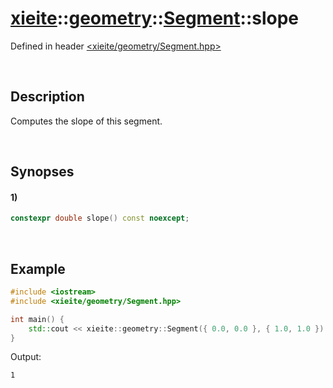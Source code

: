 # [xieite](../../../xieite.md)\:\:[geometry](../../../geometry.md)\:\:[Segment](../../Segment.md)\:\:slope
Defined in header [<xieite/geometry/Segment.hpp>](../../../../include/xieite/geometry/Segment.hpp)

&nbsp;

## Description
Computes the slope of this segment.

&nbsp;

## Synopses
#### 1)
```cpp
constexpr double slope() const noexcept;
```

&nbsp;

## Example
```cpp
#include <iostream>
#include <xieite/geometry/Segment.hpp>

int main() {
    std::cout << xieite::geometry::Segment({ 0.0, 0.0 }, { 1.0, 1.0 }).slope() << '\n';
}
```
Output:
```
1
```
